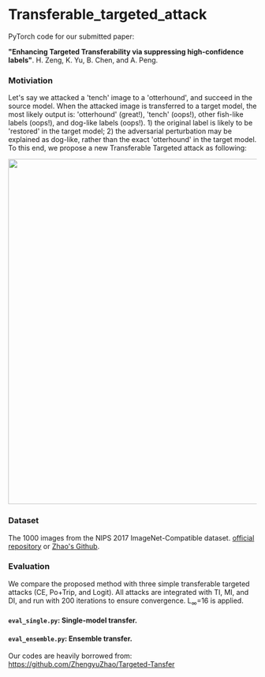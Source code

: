 # Transferable_targeted_attack
PyTorch code for our submitted paper:

**"Enhancing Targeted Transferability via suppressing high-confidence labels"**. H. Zeng, K. Yu, B. Chen, and A. Peng.

### Motiviation
Let's say we attacked a 'tench' image to a 'otterhound', and succeed in the source model. When the attacked image is transferred to a target model, the most likely output is: 'otterhound' (great!), 'tench' (oops!), other fish-like labels (oops!), and dog-like labels (oops!). 1) the original label is likely to be 'restored' in the target model; 2) the adversarial perturbation may be explained as dog-like, rather than the exact 'otterhound' in the target model.  
To this end, we propose a new Transferable Targeted attack as following:
<p align="left">
  <img src="https://github.com/zengh5/Transferable_targeted_attack/tree/main/Figures/Fig1_target_transfer.png" width='700'>
</p>

### Dataset
The 1000 images from the NIPS 2017 ImageNet-Compatible dataset. [official repository](https://github.com/cleverhans-lab/cleverhans/tree/master/cleverhans_v3.1.0/examples/nips17_adversarial_competition/dataset) or [Zhao's Github](https://github.com/ZhengyuZhao/Targeted-Tansfer/tree/main/dataset). 

### Evaluation
We compare the proposed method with three simple transferable targeted attacks (CE, Po+Trip, and Logit).
All attacks are integrated with TI, MI, and DI, and run with 200 iterations to ensure convergence.
L<sub>&infin;</sub>=16 is applied.

#### ```eval_single.py```: Single-model transfer.
#### ```eval_ensemble.py```: Ensemble transfer. 

Our codes are heavily borrowed from:
https://github.com/ZhengyuZhao/Targeted-Tansfer
